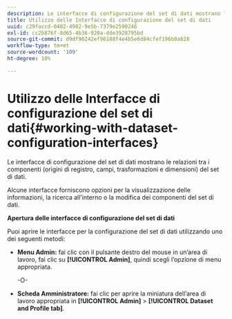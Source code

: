 ```yaml
---
description: Le interfacce di configurazione del set di dati mostrano le relazioni tra i componenti (origini di registro, campi, trasformazioni e dimensioni) del set di dati.
title: Utilizzo delle Interfacce di configurazione del set di dati
uuid: c29faccd-0402-4982-9e5b-7379e2590246
exl-id: cc2b876f-8d65-4b36-920a-dde3928795bd
source-git-commit: d9df90242ef96188f4e4b5e6d04cfef196b0a628
workflow-type: tm+mt
source-wordcount: '109'
ht-degree: 10%

---
```


# Utilizzo delle Interfacce di configurazione del set di dati{#working-with-dataset-configuration-interfaces}

Le interfacce di configurazione del set di dati mostrano le relazioni tra i componenti (origini di registro, campi, trasformazioni e dimensioni) del set di dati.

Alcune interfacce forniscono opzioni per la visualizzazione delle informazioni, la ricerca all’interno o la modifica dei componenti del set di dati.

**Apertura delle interfacce di configurazione del set di dati**

Puoi aprire le interfacce per la configurazione del set di dati utilizzando uno dei seguenti metodi:

* **Menu Admin:** fai clic con il pulsante destro del mouse in un’area di lavoro, fai clic su  **[!UICONTROL Admin]**, quindi scegli l’opzione di menu appropriata.

   -O-

* **Scheda Amministratore:** fai clic per aprire la miniatura dell’area di lavoro appropriata in  **[!UICONTROL Admin]** >  **[!UICONTROL Dataset and Profile tab]**.
